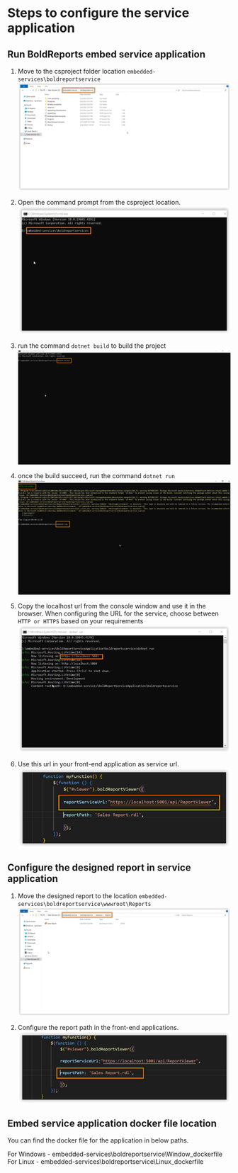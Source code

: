 # Steps to configure the service application

## Run BoldReports embed service application

1. Move to the csproject folder location `embedded-services\boldreportservice`
![Shows the csproject folder location](/readme/images/project-folder-location.png)

2. Open the command prompt from the csproject location.
![Shows the command prompt open location](/readme/images/command-prompt-location.png)

3. run the command `dotnet build` to build the project
![Shows the build command execution](/readme/images/build-command.png)

4. once the build succeed, run the command `dotnet run`
![Shows the run command execution](/readme/images/run-command.png)
 
5. Copy the localhost url from the console window and use it in the browser. When configuring the URL for the service, choose between `HTTP or HTTPS` based on your requirements
![Shows the service url in console](/readme/images/service-url.png)

6. Use this url in your front-end application as service url.
![Shows the service url configuration](/readme/images/service-url-configuration.png)

## Configure the designed report in service application

1. Move the designed report to the location `embedded-services\boldreportservice\wwwroot\Reports`
![Shows the report folder location](/readme/images/reports-folder-location.png)

2. Configure the report path in the front-end applications.
![Shows the report path configuration](/readme/images/report-path-configuration.png)

## Embed service application docker file location

You can find the docker file for the application in below paths.

For Windows - embedded-services\boldreportservice\Window_dockerfile</br>
For Linux   - embedded-services\boldreportservice\Linux_dockerfile
